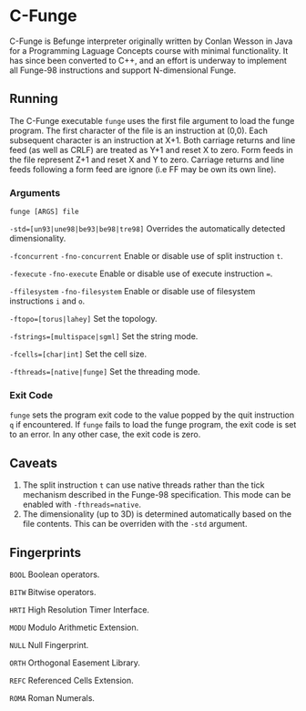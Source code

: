 # C-Funge
C-Funge is Befunge interpreter originally written by Conlan Wesson in Java for a Programming Laguage Concepts course
with minimal functionality.  It has since been converted to C++, and an effort is underway to implement all Funge-98 instructions
and support N-dimensional Funge.

## Running
The C-Funge executable `funge` uses the first file argument to load the funge program.  The first character of the
file is an instruction at (0,0).  Each subsequent character is an instruction at X+1.  Both carriage returns and
line feed (as well as CRLF) are treated as Y+1 and reset X to zero.  Form feeds in the file represent Z+1 and reset
X and Y to zero.  Carriage returns and line feeds following a form feed are ignore (i.e FF may be own its own line).

### Arguments
`funge [ARGS] file`

`-std=[un93|une98|be93|be98|tre98]` Overrides the automatically detected dimensionality.

`-fconcurrent` `-fno-concurrent` Enable or disable use of split instruction `t`.

`-fexecute` `-fno-execute` Enable or disable use of execute instruction `=`.

`-ffilesystem` `-fno-filesystem` Enable or disable use of filesystem instructions `i` and `o`.

`-ftopo=[torus|lahey]` Set the topology.

`-fstrings=[multispace|sgml]` Set the string mode.

`-fcells=[char|int]` Set the cell size.

`-fthreads=[native|funge]` Set the threading mode.

### Exit Code
`funge` sets the program exit code to the value popped by the quit instruction `q` if encountered.  If `funge` fails
to load the funge program, the exit code is set to an error.  In any other case, the exit code is zero.

## Caveats
1. The split instruction `t` can use native threads rather than the tick mechanism described in the Funge-98
specification.  This mode can be enabled with `-fthreads=native`.
2. The dimensionality (up to 3D) is determined automatically based on the file contents.  This can be overriden with
the `-std` argument.

## Fingerprints
`BOOL` Boolean operators.

`BITW` Bitwise operators.

`HRTI` High Resolution Timer Interface.

`MODU` Modulo Arithmetic Extension.

`NULL` Null Fingerprint.

`ORTH` Orthogonal Easement Library.

`REFC` Referenced Cells Extension.

`ROMA` Roman Numerals.
